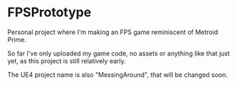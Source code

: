 # FPSPrototype
Personal project where I'm making an FPS game reminiscent of Metroid Prime.

So far I've only uploaded my game code, no assets or anything like that just yet, as this project is still relatively early.

The UE4 project name is also "MessingAround", that will be changed soon.

